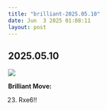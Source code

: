 ```yaml
---
title: "brilliant-2025.05.10"
date: Jun  3 2025 01:08:11
layout: post
---
```


## 2025.05.10

![](images/brilliant-2025.05.10.png)

**Brilliant Move:**

23. Rxe6!!
